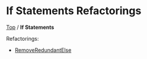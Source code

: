 # If Statements Refactorings

[Top](../) / **If Statements**

Refactorings:

* [RemoveRedundantElse](RemoveRedundantElse.md)